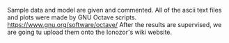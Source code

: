 Sample data and model are given and commented. All of the ascii text files and plots were made by GNU Octave scripts.
https://www.gnu.org/software/octave/
After the results are supervised, we are going tu upload them onto the Ionozor's wiki website.

